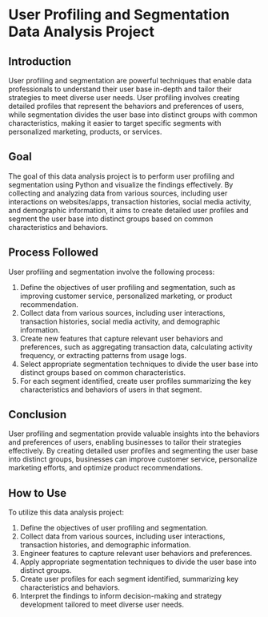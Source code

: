 # User Profiling and Segmentation Data Analysis Project

## Introduction
User profiling and segmentation are powerful techniques that enable data professionals to understand their user base in-depth and tailor their strategies to meet diverse user needs. 
User profiling involves creating detailed profiles that represent the behaviors and preferences of users, while segmentation divides the user base into distinct groups with common characteristics, making it easier to target specific segments with personalized marketing, products, or services.

## Goal
The goal of this data analysis project is to perform user profiling and segmentation using Python and visualize the findings effectively.
By collecting and analyzing data from various sources, including user interactions on websites/apps, transaction histories, social media activity, and demographic information, it aims to create detailed user profiles and segment the user base into distinct groups based on common characteristics and behaviors. 

## Process Followed
User profiling and segmentation involve the following process:
1. Define the objectives of user profiling and segmentation, such as improving customer service, personalized marketing, or product recommendation.
2. Collect data from various sources, including user interactions, transaction histories, social media activity, and demographic information.
3. Create new features that capture relevant user behaviors and preferences, such as aggregating transaction data, calculating activity frequency, or extracting patterns from usage logs.
4. Select appropriate segmentation techniques to divide the user base into distinct groups based on common characteristics.
5. For each segment identified, create user profiles summarizing the key characteristics and behaviors of users in that segment.

## Conclusion
User profiling and segmentation provide valuable insights into the behaviors and preferences of users, enabling businesses to tailor their strategies effectively. 
By creating detailed user profiles and segmenting the user base into distinct groups, businesses can improve customer service, personalize marketing efforts, and optimize product recommendations.

## How to Use
To utilize this data analysis project:
1. Define the objectives of user profiling and segmentation.
2. Collect data from various sources, including user interactions, transaction histories, and demographic information.
3. Engineer features to capture relevant user behaviors and preferences.
4. Apply appropriate segmentation techniques to divide the user base into distinct groups.
5. Create user profiles for each segment identified, summarizing key characteristics and behaviors.
6. Interpret the findings to inform decision-making and strategy development tailored to meet diverse user needs.

